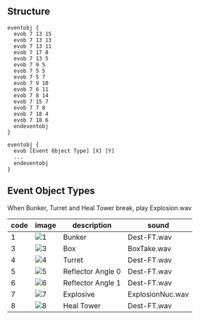 ## Structure

```text
eventobj { 
  evob 7 13 15 
  evob 7 13 13 
  evob 7 13 11 
  evob 7 17 8 
  evob 7 13 5 
  evob 7 9 5 
  evob 7 5 5 
  evob 7 5 7 
  evob 7 9 10 
  evob 7 6 11 
  evob 7 8 14 
  evob 7 15 7 
  evob 7 7 8 
  evob 7 18 4 
  evob 7 18 6 
  endeventobj 
} 
```

```text
eventobj {
  evob [Event Object Type] [X] [Y]
  ...
  endeventobj
}
```


## Event Object Types

When Bunker, Turret and Heal Tower break, play Explosion.wav

| code | image                                                                                           | description       | sound |
|------|-------------------------------------------------------------------------------------------------|-------------------|-------|
| 1    | ![1](https://github.com/jupiterbjy/OpenAT/assets/45421813/3036cde4-4039-4d31-9f55-65be5f97fc85) | Bunker            | Dest-FT.wav |
| 3    | ![3](https://github.com/jupiterbjy/OpenAT/assets/45421813/1e683755-ab45-422d-9f31-a8c7d000480d) | Box               | BoxTake.wav |
| 4    | ![4](https://github.com/jupiterbjy/OpenAT/assets/45421813/c73da44e-0e95-4d81-97cb-d9f1ab9554d6) | Turret            | Dest-FT.wav |
| 5    | ![5](https://github.com/jupiterbjy/OpenAT/assets/45421813/4628c865-abf8-465a-8776-8a562ddffdf8) | Reflector Angle 0 | Dest-FT.wav |
| 6    | ![6](https://github.com/jupiterbjy/OpenAT/assets/45421813/60e29598-6ab2-4817-b6c0-31308e29255c) | Reflector Angle 1 | Dest-FT.wav |
| 7    | ![7](https://github.com/jupiterbjy/OpenAT/assets/45421813/e05d55fb-6afa-4e1d-b878-43e75105dc7b) | Explosive         | ExplosionNuc.wav |
| 8    | ![8](https://github.com/jupiterbjy/OpenAT/assets/45421813/4348e3ff-b351-4d44-b702-dd60ef624e13) | Heal Tower        | Dest-FT.wav |



